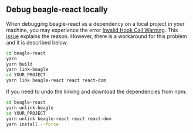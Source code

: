 
## Debug beagle-react locally
When debugging beagle-react as a dependency on a local project in your machine, you may experience the error [Invalid Hook Call Warning](https://reactjs.org/warnings/invalid-hook-call-warning.html). This [issue](https://github.com/facebook/react/issues/14257) explains the reason. However, there is a workaround for this problem and it is described below.

```bash
cd beagle-react
yarn
yarn build
yarn link-beagle
cd YOUR_PROJECT
yarn link beagle-react react react-dom
```

If you need to undo the linking and download the dependencies from npm:

```bash
cd beagle-react
yarn unlink-beagle
cd YOUR_PROJECT
yarn unlink beagle-react react react-dom
yarn install --force
```

